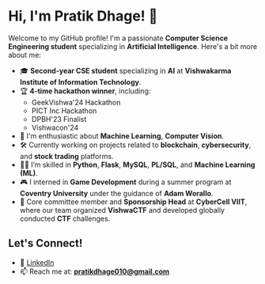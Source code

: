 # Hi, I'm Pratik Dhage! 👋

Welcome to my GitHub profile! I'm a passionate **Computer Science Engineering student** specializing in **Artificial Intelligence**. Here's a bit more about me:

- 🎓 **Second-year CSE student** specializing in **AI** at **Vishwakarma Institute of Information Technology**.
- 🏆 **4-time hackathon winner**, including:
   - GeekVishwa'24 Hackathon
   - PICT Inc Hackathon
   - DPBH'23 Finalist
   - Vishwacon'24
- 🧠 I'm enthusiastic about **Machine Learning**, **Computer Vision**.
- 🛠️ Currently working on projects related to **blockchain**, **cybersecurity**, and **stock trading** platforms.
- 👨‍💻 I’m skilled in **Python**, **Flask**, **MySQL**, **PL/SQL**, and **Machine Learning (ML)**.
- 🎮 I interned in **Game Development** during a summer program at **Coventry University** under the guidance of **Adam Worallo**.
- 💼 Core committee member and **Sponsorship Head** at **CyberCell VIIT**, where our team organized **VishwaCTF** and developed globally conducted **CTF** challenges.


## Let's Connect!
- 💼 [LinkedIn](https://www.linkedin.com/in/pratik-dhage01)
- 📫 Reach me at: **pratikdhage010@gmail.com**
